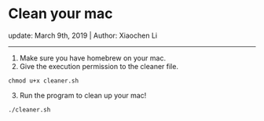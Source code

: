 # Clean your mac
update: March 9th, 2019 | Author: Xiaochen Li
********************************

1. Make sure you have homebrew on your mac.
2. Give the execution permission to the cleaner file.
```
chmod u+x cleaner.sh
```
3. Run the program to clean up your mac!
```
./cleaner.sh
```
